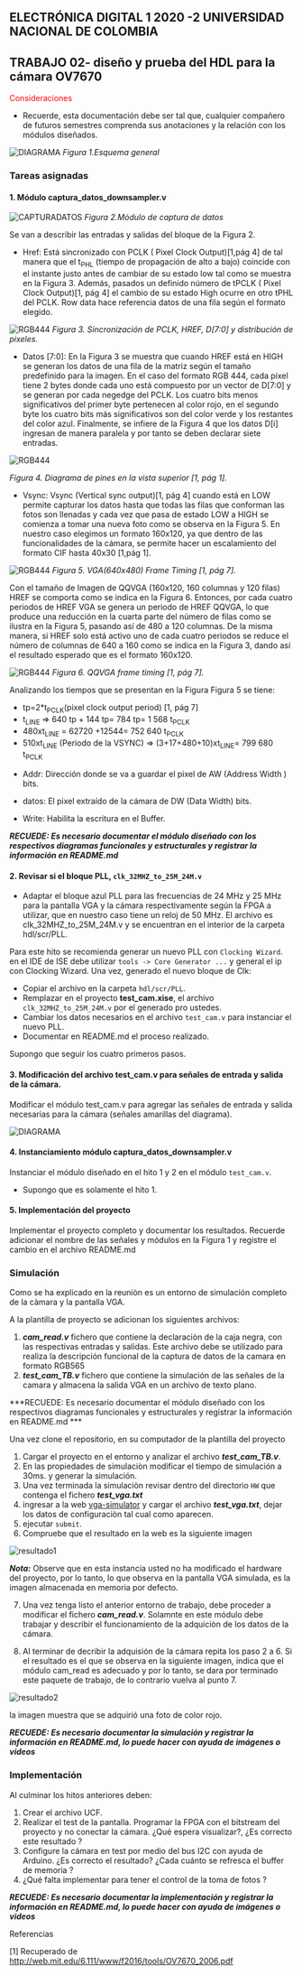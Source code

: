 ## ELECTRÓNICA DIGITAL 1 2020 -2 UNIVERSIDAD NACIONAL DE COLOMBIA
## TRABAJO 02- diseño y prueba del HDL para la cámara OV7670

<span style="color:red">Consideraciones</span>
- Recuerde, esta documentación debe ser tal que, cualquier compañero de futuros semestres comprenda sus anotaciones y la relación con los módulos diseñados.


![DIAGRAMA](./figs/test_cam.png)
*Figura 1.Esquema general*


### Tareas asignadas
#### 1. Módulo captura_datos_downsampler.v

![CAPTURADATOS](./figs/cajacapturadatos.png)
*Figura 2.Módulo de captura de datos*

Se van a describir las entradas y salidas del bloque de la Figura 2.

* Href: Está sincronizado con PCLK ( Pixel  Clock Output)[1,pág 4] de tal manera que el t<sub>PHL</sub> (tiempo de propagación de alto a bajo) coincide con el instante justo antes de cambiar de su estado low tal como se muestra en la Figura 3. Además, pasados un definido número de tPCLK ( Pixel Clock Output)[1, pág 4] el cambio de su estado High ocurre en otro  tPHL del PCLK. Row data hace referencia datos de una fila según el formato elegido.

![RGB444](./figs/RGB444.png)
*Figura 3. Sincronización de PCLK, HREF, D[7:0] y distribución de pixeles.*

* Datos [7:0]: En la Figura 3 se muestra que cuando HREF está en HIGH se generan los datos de una fila de la matriz según el tamaño predefinido para la imagen. En el caso del formato RGB 444, cada pixel tiene 2 bytes donde cada uno está compuesto por un vector de D[7:0] y se generan por cada negedge del PCLK. Los cuatro bits menos significativos del primer byte pertenecen al color rojo, en el segundo byte los cuatro bits más significativos son del color verde y los restantes del color azul. Finalmente, se infiere de la Figura 4 que los datos D[i] ingresan de manera paralela y por tanto se deben declarar siete entradas.

![RGB444](./figs/Diagrama_de_pines.png)

*Figura 4. Diagrama de pines en la vista superior [1, pág 1].*

* Vsync: Vsync (Vertical sync output)[1, pág 4] cuando está en LOW permite capturar los datos hasta que todas las filas que conforman las fotos son llenadas y cada vez que pasa de estado LOW a HIGH se comienza a tomar una nueva foto como se observa en la Figura 5. En nuestro caso elegimos un formato 160x120, ya que dentro de las funcionalidades de la cámara, se permite hacer un escalamiento del formato CIF hasta 40x30 [1,pág 1].  

![RGB444](./figs/VGA_frame_timing.png)
*Figura 5. VGA(640x480) Frame Timing [1, pág 7].*

Con el tamaño de Imagen de QQVGA (160x120, 160 columnas y 120 filas) HREF se comporta como se indica en la Figura 6. Entonces, por cada cuatro periodos de HREF VGA se genera un  periodo de HREF QQVGA, lo que produce una reducción en la cuarta parte del número de filas como se ilustra en la Figura 5, pasando así de 480 a 120 columnas. De la misma manera, si HREF solo está activo uno de cada cuatro periodos se reduce el número de columnas de 640 a 160 como se indica en la Figura 3, dando así el resultado esperado que es el formato 160x120.      

![RGB444](./figs/VGA_to_QQVGA.png)
*Figura 6. QQVGA frame timing [1, pág 7].*


Analizando los tiempos que se presentan en la Figura Figura 5 se tiene:
  - tp=2*t<sub>PCLK</sub>(pixel clock output period) [1, pág 7]
  - t<sub>LINE</sub>  => 640 tp + 144 tp= 784 tp= 1 568 t<sub>PCLK</sub>
  - 480xt<sub>LINE</sub> = 62720 +12544= 752 640 t<sub>PCLK</sub>
  - 510xt<sub>LINE</sub> (Periodo de la VSYNC) =>  (3+17+480+10)xt<sub>LINE</sub>= 799 680 t<sub>PCLK</sub>  

* Addr: Dirección donde se va a guardar el pixel de AW (Address Width ) bits.

* datos: El pixel extraído de la cámara de DW (Data Width) bits.

* Write:  Habilita la escritura en el Buffer.


***RECUEDE: Es necesario documentar el módulo diseñado con los respectivos diagramas funcionales y estructurales y registrar la información en README.md***

#### 2. Revisar si el bloque PLL, `clk_32MHZ_to_25M_24M.v`

- Adaptar el bloque azul PLL para las frecuencias de 24 MHz y 25 MHz para la pantalla VGA y la cámara respectivamente según la FPGA a utilizar, que en nuestro caso tiene un reloj de 50 MHz. El archivo es clk_32MHZ_to_25M_24M.v y se encuentran en el interior de la carpeta hdl/scr/PLL.

Para este hito se recomienda generar un nuevo PLL con `Clocking Wizard`. en el IDE de ISE debe utilizar `tools -> Core Generator ...` y general el ip con Clocking Wizard. Una vez, generado el nuevo bloque de Clk:
* Copiar el archivo en la carpeta `hdl/scr/PLL`.
* Remplazar en el proyecto **test_cam.xise**, el archivo `clk_32MHZ_to_25M_24M.v` por el generado pro ustedes.
* Cambiar los datos necesarios en el archivo `test_cam.v` para instanciar el nuevo PLL.
* Documentar en README.md el proceso realizado.

Supongo que seguir los cuatro primeros pasos.


#### 3. Modificación del archivo test_cam.v para señales de entrada y salida de la cámara.

 Modificar el módulo test_cam.v para agregar las señales de entrada y salida necesarias para la cámara (señales amarillas del diagrama).

![DIAGRAMA](./figs/test_cam2.png)

#### 4. Instanciamiento módulo captura_datos_downsampler.v

Instanciar el módulo diseñado en el hito 1 y 2 en el módulo `test_cam.v`.

- Supongo que es solamente el hito 1.

#### 5. Implementación del proyecto

 Implementar el proyecto completo y documentar los resultados. Recuerde adicionar el nombre de las señales y módulos en la Figura 1 y registre el cambio en el archivo README.md


### Simulación

Como se ha explicado en la reuniòn es un entorno de simulación completo de la càmara y la pantalla VGA.

A la plantilla de proyecto se adicionan los siguientes archivos:
1. ***cam_read.v*** fichero que contiene la declaraciòn de la caja negra, con las respectivas entradas  y salidas. Este archivo debe se utilizado para realiza la descripción funcional de la captura de datos de la camara en formato RGB565
2. ***test_cam_TB.v*** fichero que contiene la simulación de las señales  de la camara y almacena la salida VGA en un archivo de texto plano.  

***RECUEDE: Es necesario documentar el módulo diseñado con los respectivos diagramas funcionales y estructurales y registrar la información en README.md ***

Una vez clone el repositorio, en su computador de la plantilla del proyecto

1. Cargar el proyecto en el entorno y analizar el archivo ***test_cam_TB.v***.
2. En las propiedades de simulaciòn modificar el tiempo de simulación a 30ms. y generar la simulación.
3. Una vez terminada la simulaciòn revisar dentro del directorio `HW` que contenga el fichero ***test_vga.txt***
4. ingresar a la web [vga-simulator](https://ericeastwood.com/lab/vga-simulator/)  y cargar el archivo ***test_vga.txt***, dejar los datos de configuraciòn tal cual como aparecen.
5. ejecutar `submit`.
6. Compruebe que el resultado en la web es la siguiente imagen

![resultado1](./figs/resultado1.png)

***Nota:*** Observe que en esta instancia usted no ha modificado el hardware del proyecto, por lo tanto, lo que observa en la pantalla VGA simulada, es la imagen almacenada en memoria por defecto.

7. Una vez tenga listo el anterior entorno de trabajo, debe proceder a  modificar el fichero  ***cam_read.v***. Solamnte en este módulo debe trabajar  y describir el funcionamiento de la adquiciòn de los datos de la cámara.

8. Al terminar de decribir la adquisión de la cámara repita los paso 2 a 6.  Si el resultado es el que se observa en la siguiente imagen, indica que el módulo cam_read es adecuado y por lo tanto, se dara por terminado este paquete de trabajo, de lo contrario  vuelva al punto 7.

![resultado2](./figs/resultado2.png)

la imagen muestra que se adquirió una foto de color rojo.

***RECUEDE: Es necesario documentar la simulación y registrar la información en README.md, lo puede hacer con ayuda de imágenes o videos***



### Implementación

Al culminar los hitos anteriores deben:

1. Crear el archivo UCF.
2. Realizar el test de la pantalla. Programar la FPGA con el bitstream del proyecto y no conectar la cámara. ¿Qué espera visualizar?, ¿Es correcto este resultado ?
3. Configure la cámara en test por medio del bus I2C con ayuda de Arduino. ¿Es correcto el resultado? ¿Cada cuánto se refresca el buffer de memoria ?
4. ¿Qué falta implementar para tener el control de la toma de fotos ?

***RECUEDE: Es necesario documentar la implementación y registrar la información en README.md, lo puede hacer con ayuda de imágenes o videos***



Referencias

[1] Recuperado de http://web.mit.edu/6.111/www/f2016/tools/OV7670_2006.pdf
